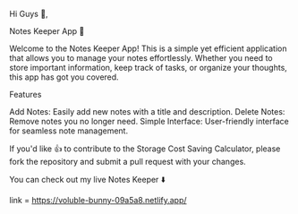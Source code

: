 Hi Guys 👋,

Notes Keeper App 📝 

Welcome to the Notes Keeper App! This is a simple yet efficient application that allows you to manage your notes effortlessly. Whether you need to store important information, keep track of tasks, or organize your thoughts, this app has got you covered.

Features

Add Notes: Easily add new notes with a title and description.
Delete Notes: Remove notes you no longer need.
Simple Interface: User-friendly interface for seamless note management.

If you'd like 👍 to contribute to the Storage Cost Saving Calculator, please fork the repository and submit a pull request with your changes.

You can check out my live Notes Keeper ⬇️

link = https://voluble-bunny-09a5a8.netlify.app/


